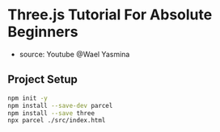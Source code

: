 # Three.js Tutorial For Absolute Beginners

- source: Youtube @Wael Yasmina

## Project Setup

```bash
npm init -y
npm install --save-dev parcel
npm install --save three
npx parcel ./src/index.html
```
